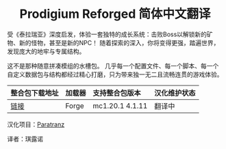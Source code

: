 <div align="center"> 
   <h1>Prodigium Reforged 简体中文翻译</h1>
</div>

受《泰拉瑞亚》深度启发，体验一套独特的成长系统：击败Boss以解锁新的矿物、新的怪物，甚至是新的NPC！
随着探索的深入，你将变得更强，踏遍世界，发现庞大的地牢与专属结构。

这不是那种随意拼凑模组的水槽包。
几乎每一个配置文件、每一个脚本、每一个自定义数据包与结构都经过精心打磨，只为带来独一无二且流畅连贯的游戏体验。

| 整合包下载地址                                                           | 加载器 | 支持整合包版本 | 汉化维护状态 |
| :----------------------------------------------------------------------- | :----- | :------------- | :----------- |
| [链接](https://www.curseforge.com/minecraft/modpacks/prodigium-reforged) | Forge  | mc1.20.1 4.1.11 | 翻译中       |

汉化项目：[Paratranz](https://paratranz.cn/projects/13356)

译者：琪露诺

